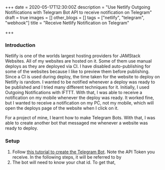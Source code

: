 +++
date = 2020-05-17T12:30:00Z
description = "Use Netlify Outgoing Notifiications with Telegram Bot API to receive notification on Telegram"
draft = true
images = []
other_blogs = []
tags = ["netlify", "telegram", "webhook"]
title = "Receive Netlify Notification on Telegram"

+++
### Introduction

Netlify is one of the worlds largest hosting providers for JAMStack Websites. All of my websites are hosted on it. Some of them use manual deploys as they are deployed via CI. I have disabled auto-publishing for some of the websites because I like to preview them before publishing.  Since a CI is used during deploy, the time taken for the website to deploy on Netlify is random. I wanted to be notified whenever a deploy was ready to be published and I tried many different techniques for it. Initially, I used Outgoing Notifications with IFTTT. With that, I was able to receive a notification on my mobile whenever the deploy was ready. It worked fine, but I wanted to receive a notification on my PC, not my mobile, which will open the deploys page of the website when I click on it.

For a project of mine, I learnt how to make Telegram Bots. With that, I was able to create another bot that messaged me whenever a website was ready to deploy.

### Setup

1. Follow [this tutorial to create the Telegram Bot](https://core.telegram.org/bots/#3-how-do-i-create-a-bot). Note the API Token you receive. In the following steps, it will be referred to by **<token>**
2. The bot will need to know your chat id. To get that, 